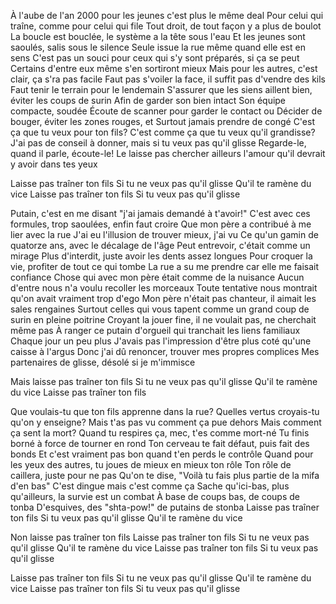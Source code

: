 À l'aube de l'an 2000 pour les jeunes c'est plus le même deal 
Pour celui qui traîne, comme pour celui qui file 
Tout droit, de tout façon y a plus de boulot 
La boucle est bouclée, le système a la tête sous l'eau 
Et les jeunes sont saoulés, salis sous le silence 
Seule issue la rue même quand elle est en sens 
C'est pas un souci pour ceux qui s'y sont préparés, si ça se peut 
Certains d'entre eux même s'en sortiront mieux 
Mais pour les autres, c'est clair, ça s'ra pas facile 
Faut pas s'voiler la face, il suffit pas d'vendre des kils 
Faut tenir le terrain pour le lendemain 
S'assurer que les siens aillent bien, éviter les coups de surin 
Afin de garder son bien intact Son équipe compacte, soudée 
Écoute de scanner pour garder le contact ou 
Décider de bouger, éviter les zones rouges, et 
Surtout jamais prendre de congé 
C'est ça que tu veux pour ton fils? 
C'est comme ça que tu veux qu'il grandisse? 
J'ai pas de conseil à donner, mais si tu veux pas qu'il glisse 
Regarde-le, quand il parle, écoute-le! 
Le laisse pas chercher ailleurs l'amour qu'il devrait y avoir dans tes yeux

Laisse pas traîner ton fils 
Si tu ne veux pas qu'il glisse 
Qu'il te ramène du vice Laisse pas traîner ton fils 
Si tu veux pas qu'il glisse

Putain, c'est en me disant "j'ai jamais demandé à t'avoir!"
C'est avec ces formules, trop saoulées, enfin faut croire
Que mon père a contribué à me lier avec la rue
J'ai eu l'illusion de trouver mieux, j'ai vu
Ce qu'un gamin de quatorze ans, avec le décalage de l'âge
Peut entrevoir, c'était comme un mirage
Plus d'interdit, juste avoir les dents assez longues
Pour croquer la vie, profiter de tout ce qui tombe
La rue a su me prendre car elle me faisait confiance
Chose qui avec mon père était comme de la nuisance
Aucun d'entre nous n'a voulu recoller les morceaux
Toute tentative nous montrait qu'on avait vraiment trop d'ego
Mon père n'était pas chanteur, il aimait les sales rengaines
Surtout celles qui vous tapent comme un grand coup de surin en pleine poitrine
Croyant la jouer fine, il ne voulait pas, ne cherchait même pas
À ranger ce putain d'orgueil qui tranchait les liens familiaux
Chaque jour un peu plus
J'avais pas l'impression d'être plus coté qu'une caisse à l'argus
Donc j'ai dû renoncer, trouver mes propres complices
Mes partenaires de glisse, désolé si je m'immisce

Mais laisse pas traîner ton fils
Si tu ne veux pas qu'il glisse
Qu'il te ramène du vice
Laisse pas traîner ton fils

Que voulais-tu que ton fils apprenne dans la rue? 
Quelles vertus croyais-tu qu'on y enseigne? 
Mais t'as pas vu comment ça pue dehors 
Mais comment ça sent la mort? 
Quand tu respires ça, mec, t'es comme mort-né 
Tu finis borné à force de tourner en rond 
Ton cerveau te fait défaut, puis fait des bonds 
Et c'est vraiment pas bon quand t'en perds le contrôle 
Quand pour les yeux des autres, tu joues de mieux en mieux ton rôle 
Ton rôle de caillera, juste pour ne pas 
Qu'on te dise, "Voilà tu fais plus partie de la mifa d'en bas" 
C'est dingue mais c'est comme ça 
Sache qu'ici-bas, plus qu'ailleurs, la survie est un combat 
À base de coups bas, de coups de tonba 
D'esquives, des "shta-pow!" de putains de stonba 
Laisse pas traîner ton fils Si tu veux pas qu'il glisse 
Qu'il te ramène du vice 
  
Non laisse pas traîner ton fils 
Laisse pas traîner ton fils 
Si tu ne veux pas qu'il glisse 
Qu'il te ramène du vice 
Laisse pas traîner ton fils 
Si tu veux pas qu'il glisse 
 
Laisse pas traîner ton fils 
Si tu ne veux pas qu'il glisse 
Qu'il te ramène du vice 
Laisse pas traîner ton fils 
Si tu veux pas qu'il glisse

